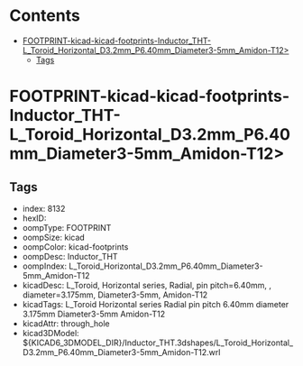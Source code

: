 



Contents
========

* [FOOTPRINT-kicad-kicad-footprints-Inductor_THT-L_Toroid_Horizontal_D3.2mm_P6.40mm_Diameter3-5mm_Amidon-T12>](#footprint-kicad-kicad-footprints-inductor_tht-l_toroid_horizontal_d32mm_p640mm_diameter3-5mm_amidon-t12)
	* [Tags](#tags)

# FOOTPRINT-kicad-kicad-footprints-Inductor_THT-L_Toroid_Horizontal_D3.2mm_P6.40mm_Diameter3-5mm_Amidon-T12>

## Tags

- index: 8132
- hexID: 
- oompType: FOOTPRINT
- oompSize: kicad
- oompColor: kicad-footprints
- oompDesc: Inductor_THT
- oompIndex: L_Toroid_Horizontal_D3.2mm_P6.40mm_Diameter3-5mm_Amidon-T12
- kicadDesc: L_Toroid, Horizontal series, Radial, pin pitch=6.40mm, , diameter=3.175mm, Diameter3-5mm, Amidon-T12
- kicadTags: L_Toroid Horizontal series Radial pin pitch 6.40mm  diameter 3.175mm Diameter3-5mm Amidon-T12
- kicadAttr: through_hole
- kicad3DModel: ${KICAD6_3DMODEL_DIR}/Inductor_THT.3dshapes/L_Toroid_Horizontal_D3.2mm_P6.40mm_Diameter3-5mm_Amidon-T12.wrl
